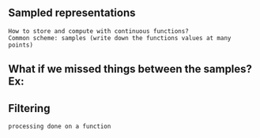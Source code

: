 ## Sampled representations
	How to store and compute with continuous functions?
	Common scheme: samples (write down the functions values at many points)
What if we missed things between the samples?
Ex:
- 

## Filtering
	processing done on a function
